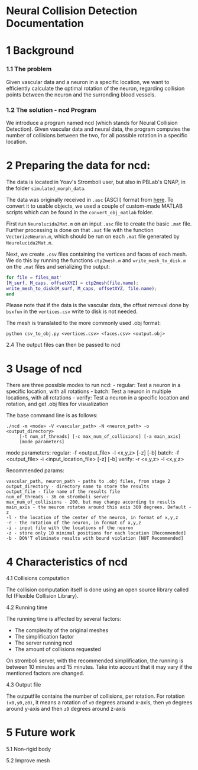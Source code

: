 # Neural Collision Detection Documentation

1	Background
==============
### 1.1	The problem

Given vascular data and a neuron in a specific location, we want to efficiently
calculate the optimal rotation of the neuron, regarding collision points between
the neuron and the surronding blood vessels.

### 1.2	The solution - ncd Program

We introduce a program named ncd (which stands for Neural Collision Detection).
Given vascular data and neural data, the program computes the number of collisions
between the two, for all possible rotation in a specific location.

	
2	Preparing the data for ncd:
===============================
The data is located in Yoav's Stromboli user, but also in PBLab's QNAP, in the folder `simulated_morph_data`.

The data was originally received in `.asc` (ASCII) format from [here]( https://academic.oup.com/cercor/article/25/12/4854/311945). To convert it to usable
objects, we used a couple of custom-made MATLAB scripts which can be found in the 
`convert_obj_matlab` folder.

First run `Neurolucida2Mat.m` on an input `.asc` file to create
the basic `.mat` file. Further processing is done on that `.mat`
file with the function `VectorizeNeuron.m`, which should be
run on each `.mat` file generated by `Neurolucida2Mat.m`.

Next, we create `.csv` files containing the vertices and faces of
each mesh. We do this by running the functions `ctp2mesh.m` and `write_mesh_to_disk.m` on the `.mat` files and serializing the output:

```matlab
for file = files_mat'
[M_surf, M_caps, offsetXYZ] = ctp2mesh(file.name);
write_mesh_to_disk(M_surf, M_caps, offsetXYZ, file.name);
end
```

Please note that if the data is the vascular data, the offset removal
done by `bsxfun` in the `vertices.csv` write to disk is not needed.

The mesh is translated to the more commonly used .obj format:

`python csv_to_obj.py <vertices.csv> <faces.csv> <output.obj>`

2.4	The output files can then be passed to ncd

3	Usage of ncd
================
There are three possible modes to run ncd:
	- regular: Test a neuron in a specific location, with all rotations
	- batch: Test a neuron in multiple locations, with all rotations
	- verify: Test a neuron in a specific location and rotation, and get .obj files for visualization

The base command line is as follows:

	./ncd -m <mode> -V <vascular_path> -N <neuron_path> -o <output_directory>
		 [-t num_of_threads] [-c max_num_of_collisions] [-a main_axis]
		 [mode parameters]

mode parameters:
	regular:
		-f <output_file> -l <x,y,z> [-z] [-b]
	batch:
		-f <output_file> -i <input_location_file> [-z] [-b]
	verify:
		-r <x,y,z> -l <x,y,z>

Recommended params:

	vascular_path, neuron_path - paths to .obj files, from stage 2
	output_directory - directory name to store the results
	output_file - file name of the results file
	num_of_threads - 36 on stromboli server
	max_num_of_collisions - 200, but may change according to results
	main_axis - the neuron rotates around this axis 360 degrees. Default - z
	-l - the location of the center of the neuron, in format of x,y,z
	-r - the rotation of the neuron, in format of x,y,z
	-i - input file with the locations of the neuron
	-z - store only 10 minimal positions for each location [Recommended]
	-b - DON'T eliminate results with bound violation [NOT Recommended]

4	Characteristics of ncd
==========================

4.1	Collisions computation

The collision computation itself is done using an open source library called
fcl (Flexible Collision Library). 

4.2	Running time

The running time is affected by several factors:

- The complexity of the original meshes 
- The simplification factor
- The server running ncd
- The amount of collisions requested
  
On stromboli server, with the recommended simplification, the running is
between 10 minutes and 15 minutes. Take into account that it may vary
if the mentioned factors are changed.

4.3	Output file

The outputfile contains the number of collisions, per rotation.
For rotation `(x0,y0,z0)`, it means a rotation of `x0` degrees around x-axis,
then `y0` degrees around y-axis and then `z0` degrees around z-axis


5	Future work
===============

5.1	Non-rigid body

5.2 Improve mesh
